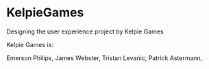 # KelpieGames
Designing the user experience project by Kelpie Games

Kelpie Games is:

Emerson Philips,
James Webster,
Tristan Levanic,
Patrick Astermann,
